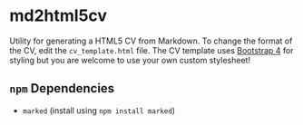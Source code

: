 # md2html5cv
Utility for generating a HTML5 CV from Markdown. To change the format of the CV, edit the `cv_template.html` file. 
The CV template uses [Bootstrap 4](https://getbootstrap.com/docs/4.0/getting-started/introduction/) for styling but you are welcome to use your own custom stylesheet!

## `npm` Dependencies
- `marked` (install using `npm install marked`)
